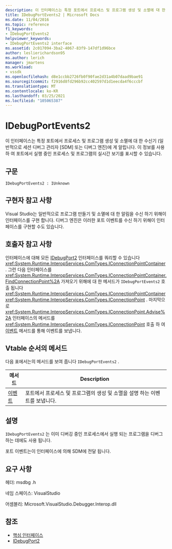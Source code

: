 ```yaml
---
description: 이 인터페이스는 특정 포트에서 프로세스 및 프로그램 생성 및 소멸에 대 한 수신기 (일반적으로 세션 디버그 관리자 [SDM] 또는 디버그 엔진)에 게 알립니다.
title: IDebugPortEvents2 | Microsoft Docs
ms.date: 11/04/2016
ms.topic: reference
f1_keywords:
- IDebugPortEvents2
helpviewer_keywords:
- IDebugPortEvents2 interface
ms.assetid: 2c017094-3ba2-4067-83f9-147df1d96bce
author: leslierichardson95
ms.author: lerich
manager: jmartens
ms.workload:
- vssdk
ms.openlocfilehash: d8e1ccbb2726fb0f90fae2d31a4b07daad9bae91
ms.sourcegitcommit: f2916d8fd296b92cc402597d1d1eecda4f6cccbf
ms.translationtype: MT
ms.contentlocale: ko-KR
ms.lasthandoff: 03/25/2021
ms.locfileid: "105065387"
---
```

# <a name="idebugportevents2"></a>IDebugPortEvents2
이 인터페이스는 특정 포트에서 프로세스 및 프로그램 생성 및 소멸에 대 한 수신기 (일반적으로 세션 디버그 관리자 [SDM] 또는 디버그 엔진)에 게 알립니다. 이 정보를 사용 하 여 포트에서 실행 중인 프로세스 및 프로그램의 실시간 보기를 표시할 수 있습니다.

## <a name="syntax"></a>구문

```
IDebugPortEvents2 : IUnknown
```

## <a name="notes-for-implementers"></a>구현자 참고 사항
 Visual Studio는 일반적으로 프로그램 만들기 및 소멸에 대 한 알림을 수신 하기 위해이 인터페이스를 구현 합니다. 디버그 엔진은 이러한 포트 이벤트를 수신 하기 위해이 인터페이스를 구현할 수도 있습니다.

## <a name="notes-for-callers"></a>호출자 참고 사항
 인터페이스에 대해 모든 [IDebugPort2](../../../extensibility/debugger/reference/idebugport2.md) 인터페이스를 쿼리할 수 있습니다 <xref:System.Runtime.InteropServices.ComTypes.IConnectionPointContainer> . 그런 다음 인터페이스를 <xref:System.Runtime.InteropServices.ComTypes.IConnectionPointContainer.FindConnectionPoint%2A> 가져오기 위해에 대 한 메서드가 `IDebugPortEvents2` 호출 됩니다 <xref:System.Runtime.InteropServices.ComTypes.IConnectionPointContainer> <xref:System.Runtime.InteropServices.ComTypes.IConnectionPoint> . 마지막으로 <xref:System.Runtime.InteropServices.ComTypes.IConnectionPoint.Advise%2A> 인터페이스의 메서드를 <xref:System.Runtime.InteropServices.ComTypes.IConnectionPoint> 호출 하 여 [이벤트](../../../extensibility/debugger/reference/idebugportevents2-event.md) 메서드를 통해 이벤트를 보냅니다.

## <a name="methods-in-vtable-order"></a>Vtable 순서의 메서드
 다음 표에서는의 메서드를 보여 줍니다 `IDebugPortEvents2` .

|메서드|Description|
|------------|-----------------|
|[이벤트](../../../extensibility/debugger/reference/idebugportevents2-event.md)|포트에서 프로세스 및 프로그램의 생성 및 소멸을 설명 하는 이벤트를 보냅니다.|

## <a name="remarks"></a>설명
 `IDebugPortEvents2` 는 이미 디버깅 중인 프로세스에서 실행 되는 프로그램을 디버그 하는 데에도 사용 됩니다.

 포트 이벤트는이 인터페이스에 의해 SDM에 전달 됩니다.

## <a name="requirements"></a>요구 사항
 헤더: msdbg .h

 네임 스페이스: VisualStudio

 어셈블리: Microsoft.VisualStudio.Debugger.Interop.dll

## <a name="see-also"></a>참조
- [핵심 인터페이스](../../../extensibility/debugger/reference/core-interfaces.md)
- [IDebugPort2](../../../extensibility/debugger/reference/idebugport2.md)
